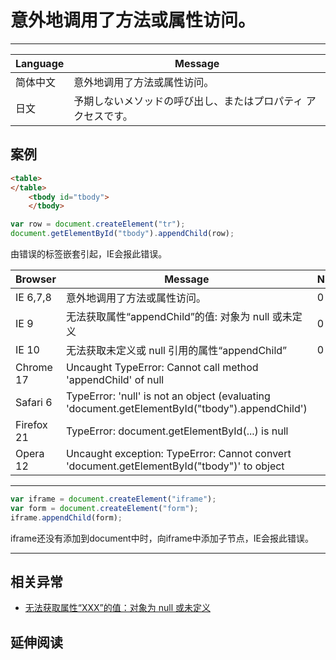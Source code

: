 
# 意外地调用了方法或属性访问。

----

| Language | Message                      |
|----------|------------------------------|
| 简体中文 | 意外地调用了方法或属性访问。 |
| 日文 | 予期しないメソッドの呼び出し、またはプロパティ アクセスです。 |

## 案例

```html
<table>
</table>
    <tbody id="tbody">
    </tbody>
```

```javascript
var row = document.createElement("tr");
document.getElementById("tbody").appendChild(row);
```
由错误的标签嵌套引起，IE会报此错误。

| Browser    | Message                                                                                        | Number |
|------------|------------------------------------------------------------------------------------------------|--------|
| IE 6,7,8   | 意外地调用了方法或属性访问。                                                                   | 0      |
| IE 9       | 无法获取属性“appendChild”的值: 对象为 null 或未定义                                          | 0      |
| IE 10      | 无法获取未定义或 null 引用的属性“appendChild”                                                | 0      |
| Chrome 17  | Uncaught TypeError: Cannot call method 'appendChild' of null                                   |        |
| Safari 6   | TypeError: 'null' is not an object (evaluating 'document.getElementById("tbody").appendChild') |        |
| Firefox 21 | TypeError: document.getElementById(...) is null                                                |        |
| Opera 12   | Uncaught exception: TypeError: Cannot convert 'document.getElementById("tbody")' to object     |        |



----

```javascript
var iframe = document.createElement("iframe");
var form = document.createElement("form");
iframe.appendChild(form);
```
iframe还没有添加到document中时，向iframe中添加子节点，IE会报此错误。

----

## 相关异常

* [无法获取属性“XXX”的值：对象为 null 或未定义](unable-to-get-value-of-the-property-xxx-object-is-null-or-undefined.md)

## 延伸阅读
